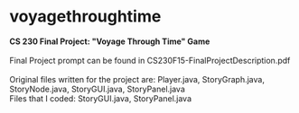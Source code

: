 # voyagethroughtime
<strong>CS 230 Final Project: "Voyage Through Time" Game</strong>
<br>
<br>
Final Project prompt can be found in CS230F15-FinalProjectDescription.pdf
<br>
<br>
Original files written for the project are: Player.java, StoryGraph.java, StoryNode.java, StoryGUI.java, StoryPanel.java
<br>
Files that I coded: StoryGUI.java, StoryPanel.java
